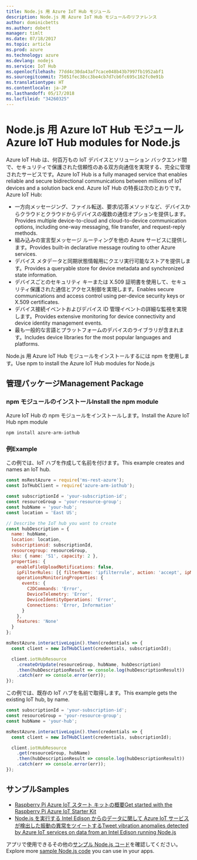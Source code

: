 ```yaml
---
title: Node.js 用 Azure IoT Hub モジュール
description: Node.js 用 Azure IoT Hub モジュールのリファレンス
author: dominicbetts
ms.author: dobett
manager: timlt
ms.date: 07/18/2017
ms.topic: article
ms.prod: azure
ms.technology: azure
ms.devlang: nodejs
ms.service: IoT Hub
ms.openlocfilehash: 77dd4c30da43af7cace048b43b7997fb1952abf1
ms.sourcegitcommit: 75051fec38cc3be4cb7d7cb6fc695c162fc0e91b
ms.translationtype: HT
ms.contentlocale: ja-JP
ms.lasthandoff: 05/17/2018
ms.locfileid: "34260325"
---
```

# <a name="azure-iot-hub-modules-for-nodejs"></a><span data-ttu-id="5a77a-103">Node.js 用 Azure IoT Hub モジュール</span><span class="sxs-lookup"><span data-stu-id="5a77a-103">Azure IoT Hub modules for Node.js</span></span>

<span data-ttu-id="5a77a-104">Azure IoT Hub は、何百万もの IoT デバイスとソリューション バックエンド間で、セキュリティで保護された信頼性のある双方向通信を実現する、完全に管理されたサービスです。</span><span class="sxs-lookup"><span data-stu-id="5a77a-104">Azure IoT Hub is a fully managed service that enables reliable and secure bidirectional communications between millions of IoT devices and a solution back end.</span></span> <span data-ttu-id="5a77a-105">Azure IoT Hub の特長は次のとおりです。</span><span class="sxs-lookup"><span data-stu-id="5a77a-105">Azure IoT Hub:</span></span>
- <span data-ttu-id="5a77a-106">一方向メッセージング、ファイル転送、要求/応答メソッドなど、デバイスからクラウドとクラウドからデバイスの複数の通信オプションを提供します。</span><span class="sxs-lookup"><span data-stu-id="5a77a-106">Provides multiple device-to-cloud and cloud-to-device communication options, including one-way messaging, file transfer, and request-reply methods.</span></span>
- <span data-ttu-id="5a77a-107">組み込みの宣言型メッセージ ルーティングを他の Azure サービスに提供します。</span><span class="sxs-lookup"><span data-stu-id="5a77a-107">Provides built-in declarative message routing to other Azure services.</span></span>
- <span data-ttu-id="5a77a-108">デバイス メタデータと同期状態情報用にクエリ実行可能なストアを提供します。</span><span class="sxs-lookup"><span data-stu-id="5a77a-108">Provides a queryable store for device metadata and synchronized state information.</span></span>
- <span data-ttu-id="5a77a-109">デバイスごとのセキュリティ キーまたは X.509 証明書を使用して、セキュリティ保護された通信とアクセス制御を実現します。</span><span class="sxs-lookup"><span data-stu-id="5a77a-109">Enables secure communications and access control using per-device security keys or X.509 certificates.</span></span>
- <span data-ttu-id="5a77a-110">デバイス接続イベントおよびデバイス ID 管理イベントの詳細な監視を実現します。</span><span class="sxs-lookup"><span data-stu-id="5a77a-110">Provides extensive monitoring for device connectivity and device identity management events.</span></span>
- <span data-ttu-id="5a77a-111">最も一般的な言語とプラットフォームのデバイスのライブラリが含まれます。</span><span class="sxs-lookup"><span data-stu-id="5a77a-111">Includes device libraries for the most popular languages and platforms.</span></span>

<span data-ttu-id="5a77a-112">Node.js 用 Azure IoT Hub モジュールをインストールするには npm を使用します。</span><span class="sxs-lookup"><span data-stu-id="5a77a-112">Use npm to install the Azure IoT Hub modules for Node.js</span></span>

## <a name="management-package"></a><span data-ttu-id="5a77a-113">管理パッケージ</span><span class="sxs-lookup"><span data-stu-id="5a77a-113">Management Package</span></span>

### <a name="install-the-npm-module"></a><span data-ttu-id="5a77a-114">npm モジュールのインストール</span><span class="sxs-lookup"><span data-stu-id="5a77a-114">Install the npm module</span></span>

<span data-ttu-id="5a77a-115">Azure IoT Hub の npm モジュールをインストールします。</span><span class="sxs-lookup"><span data-stu-id="5a77a-115">Install the Azure IoT Hub npm module</span></span>

```bash
npm install azure-arm-iothub
```

### <a name="example"></a><span data-ttu-id="5a77a-116">例</span><span class="sxs-lookup"><span data-stu-id="5a77a-116">Example</span></span>

<span data-ttu-id="5a77a-117">この例では、IoT ハブを作成して名前を付けます。</span><span class="sxs-lookup"><span data-stu-id="5a77a-117">This example creates and names an IoT hub.</span></span>

```javascript
const msRestAzure = require('ms-rest-azure');
const IoTHubClient = require('azure-arm-iothub');

const subscriptionId = 'your-subscription-id';
const resourceGroup = 'your-resource-group';
const hubName = 'your-hub';
const location = 'East US';

// Describe the IoT hub you want to create
const hubDescription = {
  name: hubName,
  location: location,
  subscriptionid: subscriptionId,
  resourcegroup: resourceGroup,
  sku: { name: 'S1', capacity: 2 },
  properties: {
    enableFileUploadNotifications: false,
    ipFilterRules: [{ filterName: 'ipfilterrule', action: 'accept', ipMask: '0.0.0.0/0' }],
    operationsMonitoringProperties: {
      events: {
        C2DCommands: 'Error',
        DeviceTelemetry: 'Error',
        DeviceIdentityOperations: 'Error',
        Connections: 'Error, Information'
      }
    },
    features: 'None'
  }
};

msRestAzure.interactiveLogin().then(credentials => {
  const client = new IoTHubClient(credentials, subscriptionId);

  client.iotHubResource
    .createOrUpdate(resourceGroup, hubName, hubDescription)
    .then(hubDescriptionResult => console.log(hubDescriptionResult))
    .catch(err => console.error(err));
});
```

<span data-ttu-id="5a77a-118">この例では、既存の IoT ハブを名前で取得します。</span><span class="sxs-lookup"><span data-stu-id="5a77a-118">This example gets the existing IoT hub, by name.</span></span>

```javascript
const subscriptionId = 'your-subscription-id';
const resourceGroup = 'your-resource-group';
const hubName = 'your-hub';

msRestAzure.interactiveLogin().then(credentials => {
  const client = new IoTHubClient(credentials, subscriptionId);

  client.iotHubResource
    .get(resourceGroup, hubName)
    .then(hubDescriptionResult => console.log(hubDescriptionResult))
    .catch(err => console.error(err));
});
```

## <a name="samples"></a><span data-ttu-id="5a77a-119">サンプル</span><span class="sxs-lookup"><span data-stu-id="5a77a-119">Samples</span></span>

- [<span data-ttu-id="5a77a-120">Raspberry Pi Azure IoT スタート キットの概要</span><span class="sxs-lookup"><span data-stu-id="5a77a-120">Get started with the Raspberry Pi Azure IoT Starter Kit</span></span>](https://azure.microsoft.com/resources/samples/iot-remote-monitoring-node-raspberrypi-getstartedkit/)
- [<span data-ttu-id="5a77a-121">Node.js を実行する Intel Edison からのデータに関して Azure IoT サービスが検出した振動の異常をツイートする</span><span class="sxs-lookup"><span data-stu-id="5a77a-121">Tweet vibration anomalies detected by Azure IoT services on data from an Intel Edison running Node.js</span></span>](https://azure.microsoft.com/resources/samples/iot-hub-nodejs-intel-edison-vibration-anomaly-detection/)

<span data-ttu-id="5a77a-122">アプリで使用できるその他の[サンプル Node.js コード](https://azure.microsoft.com/resources/samples/?platform=nodejs)を確認してください。</span><span class="sxs-lookup"><span data-stu-id="5a77a-122">Explore more [sample Node.js code](https://azure.microsoft.com/resources/samples/?platform=nodejs) you can use in your apps.</span></span>
